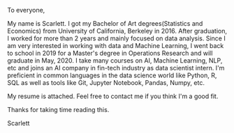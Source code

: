 To everyone,

My name is Scarlett. I got my Bachelor of Art degrees(Statistics and Economics) from University of California, Berkeley in 2016. After graduation, I worked for more than 2 years and mainly focused on data analysis. Since I am very interested in working with data and Machine Learning, I went back to school in 2019 for a Master's degree in Operations Research and will graduate in May, 2020. I take many courses on AI, Machine Learning, NLP, etc and joins an AI company in fin-tech industry as data scientist intern. I'm preficient in common languages in the data science world like Python, R, SQL as well as tools like Git, Jupyter Notebook, Pandas, Numpy, etc.

My resume is attached. Feel free to contact me if you think I'm a good fit.

Thanks for taking time reading this.

Scarlett
